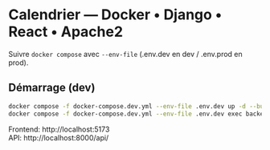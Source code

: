 # Calendrier — Docker • Django • React • Apache2

Suivre `docker compose` avec `--env-file` (.env.dev en dev / .env.prod en prod).

## Démarrage (dev)

```bash
docker compose -f docker-compose.dev.yml --env-file .env.dev up -d --build
docker compose -f docker-compose.dev.yml --env-file .env.dev exec backend python manage.py createsuperuser
```

Frontend: http://localhost:5173  
API: http://localhost:8000/api/
